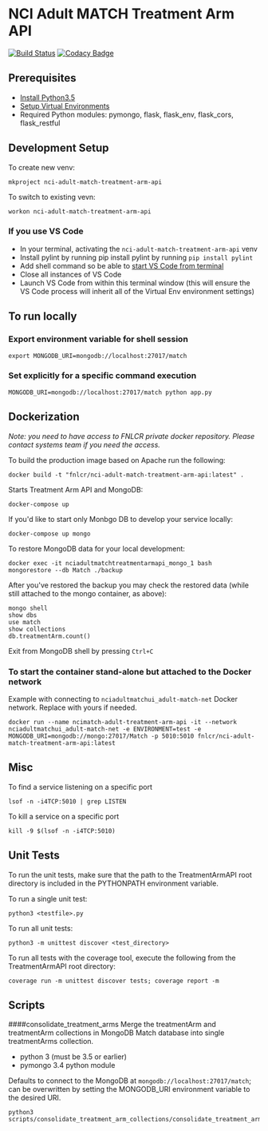 # NCI Adult MATCH Treatment Arm API

[![Build Status](https://travis-ci.org/CBIIT/nci-adult-match-treatment-arm-api.svg?branch=master)](https://travis-ci.org/CBIIT/nci-adult-match-treatment-arm-api)
[![Codacy Badge](https://api.codacy.com/project/badge/Grade/8381ca15e9e341fdaf7036ff0a5d57e5)](https://www.codacy.com/app/FNLCR/nci-adult-match-treatment-arm-api?utm_source=github.com&amp;utm_medium=referral&amp;utm_content=CBIIT/nci-adult-match-treatment-arm-api&amp;utm_campaign=Badge_Grade)

## Prerequisites

* [Install Python3.5](http://www.marinamele.com/2014/07/install-python3-on-mac-os-x-and-use-virtualenv-and-virtualenvwrapper.html)
* [Setup Virtual Environments](https://realpython.com/blog/python/python-virtual-environments-a-primer/)
* Required Python modules:  pymongo, flask, flask_env, flask_cors, flask_restful

## Development Setup

To create new venv:

```#!/bin/bash
mkproject nci-adult-match-treatment-arm-api
```

To switch to existing vevn:

```#!/bin/bash
workon nci-adult-match-treatment-arm-api
```

### If you use VS Code

* In your terminal, activating the `nci-adult-match-treatment-arm-api` venv
* Install pylint by running pip install pylint by running `pip install pylint`
* Add shell command so be able to [start VS Code from terminal](https://code.visualstudio.com/docs/setup/mac#_command-line)
* Close all instances of VS Code
* Launch VS Code from within this terminal window (this will ensure the VS Code process will inherit all of the Virtual Env environment settings)

## To run locally

### Export environment variable for shell session

```#!/bin/bash
export MONGODB_URI=mongodb://localhost:27017/match
```

### Set explicitly for a specific command execution

```#!/bin/bash
MONGODB_URI=mongodb://localhost:27017/match python app.py
```

## Dockerization

*Note: you need to have access to FNLCR private docker repository. Please contact systems team if you need the access.*

To build the production image based on Apache run the following:

```#!/bin/bash
docker build -t "fnlcr/nci-adult-match-treatment-arm-api:latest" .
```

Starts Treatment Arm API and MongoDB:

```#!/bin/bash
docker-compose up
```

If you'd like to start only Monbgo DB to develop your service locally:

```#!/bin/bash
docker-compose up mongo
```

To restore MongoDB data for your local development:

```#!/bin/bash
docker exec -it nciadultmatchtreatmentarmapi_mongo_1 bash
mongorestore --db Match ./backup
```

After you've restored the backup you may check the restored data (while still attached to the mongo container, as above):

```#!/bin/bash
mongo shell
show dbs
use match
show collections
db.treatmentArm.count()
```

Exit from MongoDB shell by pressing `Ctrl+C`

### To start the container stand-alone but attached to the Docker network

Example with connecting to `nciadultmatchui_adult-match-net` Docker network. Replace with yours if needed.

```#!/bin/bash
docker run --name ncimatch-adult-treatment-arm-api -it --network nciadultmatchui_adult-match-net -e ENVIRONMENT=test -e MONGODB_URI=mongodb://mongo:27017/Match -p 5010:5010 fnlcr/nci-adult-match-treatment-arm-api:latest
```

## Misc

To find a service listening on a specific port

```#!/bin/bash
lsof -n -i4TCP:5010 | grep LISTEN
```

To kill a service on a specific port

```#!/bin/bash
kill -9 $(lsof -n -i4TCP:5010)
```
## Unit Tests
To run the unit tests, make sure that the path to the TreatmentArmAPI root directory is included in the PYTHONPATH
environment variable.

To run a single unit test:
```
python3 <testfile>.py
```

To run all unit tests:
```
python3 -m unittest discover <test_directory>
```

To run all tests with the coverage tool, execute the following from the TreatmentArmAPI root directory:
```
coverage run -m unittest discover tests; coverage report -m
```

## Scripts

####consolidate_treatment_arms
Merge the treatmentArm and treatmentArm collections in MongoDB Match database into single treatmentArms collection.

 
* python 3 (must be 3.5 or earlier)
* pymongo 3.4 python module

Defaults to connect to the MongoDB at ```mongodb://localhost:27017/match```; can be overwritten by setting the MONGODB_URI 
environment variable to the desired URI.

```#!/bin/bash
python3 scripts/consolidate_treatment_arm_collections/consolidate_treatment_arm_collections.py
```
